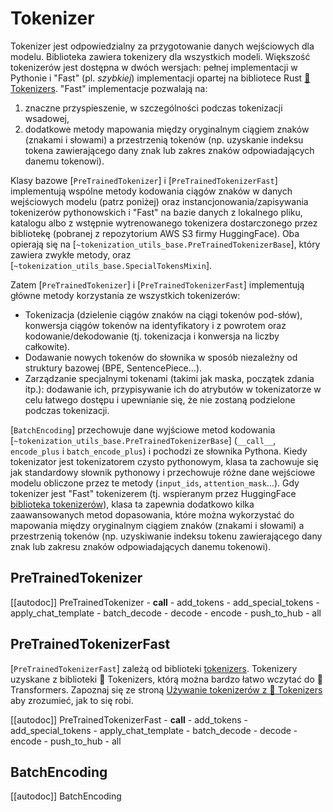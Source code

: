 <!--Copyright 2020 The HuggingFace Team. All rights reserved.

Licensed under the Apache License, Version 2.0 (the "License"); you may not use this file except in compliance with
the License. You may obtain a copy of the License at

http://www.apache.org/licenses/LICENSE-2.0

Unless required by applicable law or agreed to in writing, software distributed under the License is distributed on
an "AS IS" BASIS, WITHOUT WARRANTIES OR CONDITIONS OF ANY KIND, either express or implied. See the License for the
specific language governing permissions and limitations under the License.

⚠️ Note that this file is in Markdown but contain specific syntax for our doc-builder (similar to MDX) that may not be
rendered properly in your Markdown viewer.

-->

# Tokenizer

Tokenizer jest odpowiedzialny za przygotowanie danych wejściowych dla modelu. Biblioteka zawiera tokenizery dla wszystkich modeli. Większość tokenizerów jest dostępna w dwóch wersjach: pełnej implementacji w Pythonie i "Fast" (pl. *szybkiej*) implementacji opartej na bibliotece Rust [🤗 Tokenizers](https://github.com/huggingface/tokenizers). "Fast" implementacje pozwalają na:

1. znaczne przyspieszenie, w szczególności podczas tokenizacji wsadowej,
2. dodatkowe metody mapowania między oryginalnym ciągiem znaków (znakami i słowami) a przestrzenią tokenów (np. uzyskanie indeksu tokena zawierającego dany znak lub zakres znaków odpowiadających danemu tokenowi).

Klasy bazowe [`PreTrainedTokenizer`] i [`PreTrainedTokenizerFast`] implementują wspólne metody kodowania ciągów znaków w danych wejściowych modelu (patrz poniżej) oraz instancjonowania/zapisywania tokenizerów pythonowskich i "Fast" na bazie danych z lokalnego pliku, katalogu albo z wstępnie wytrenowanego tokenizera dostarczonego przez bibliotekę (pobranej z repozytorium AWS S3 firmy HuggingFace). Oba opierają się na [`~tokenization_utils_base.PreTrainedTokenizerBase`], który zawiera zwykłe metody, oraz [`~tokenization_utils_base.SpecialTokensMixin`].

Zatem [`PreTrainedTokenizer`] i [`PreTrainedTokenizerFast`] implementują główne metody korzystania ze wszystkich tokenizerów:

- Tokenizacja (dzielenie ciągów znaków na ciągi tokenów pod-słów), konwersja ciągów tokenów na identyfikatory i z powrotem oraz kodowanie/dekodowanie (tj. tokenizacja i konwersja na liczby całkowite).
- Dodawanie nowych tokenów do słownika w sposób niezależny od struktury bazowej (BPE, SentencePiece...).
- Zarządzanie specjalnymi tokenami (takimi jak maska, początek zdania itp.): dodawanie ich, przypisywanie ich do atrybutów w tokenizatorze w celu łatwego dostępu i upewnianie się, że nie zostaną podzielone podczas tokenizacji.

[`BatchEncoding`] przechowuje dane wyjściowe metod kodowania [`~tokenization_utils_base.PreTrainedTokenizerBase`] (`__call__`, `encode_plus` i `batch_encode_plus`) i pochodzi ze słownika Pythona. Kiedy tokenizator jest tokenizatorem czysto pythonowym, klasa ta zachowuje się jak standardowy słownik pythonowy i przechowuje różne dane wejściowe modelu obliczone przez te metody (`input_ids`, `attention_mask`...). Gdy tokenizer jest "Fast" tokenizerem (tj. wspieranym przez HuggingFace [biblioteka tokenizerów](https://github.com/huggingface/tokenizers)), klasa ta zapewnia dodatkowo kilka zaawansowanych metod dopasowania, które można wykorzystać do mapowania między oryginalnym ciągiem znaków (znakami i słowami) a przestrzenią tokenów (np. uzyskiwanie indeksu tokenu zawierającego dany znak lub zakresu znaków odpowiadających danemu tokenowi).


## PreTrainedTokenizer

[[autodoc]] PreTrainedTokenizer
    - __call__
    - add_tokens
    - add_special_tokens
    - apply_chat_template
    - batch_decode
    - decode
    - encode
    - push_to_hub
    - all

## PreTrainedTokenizerFast

[`PreTrainedTokenizerFast`] zależą od biblioteki [tokenizers](https://huggingface.co/docs/tokenizers). Tokenizery uzyskane z biblioteki 🤗 Tokenizers, którą można bardzo łatwo wczytać do 🤗 Transformers. Zapoznaj się ze stroną [Używanie tokenizerów z 🤗 Tokenizers](../fast_tokenizers) aby zrozumieć, jak to się robi.

[[autodoc]] PreTrainedTokenizerFast
    - __call__
    - add_tokens
    - add_special_tokens
    - apply_chat_template
    - batch_decode
    - decode
    - encode
    - push_to_hub
    - all

## BatchEncoding

[[autodoc]] BatchEncoding
